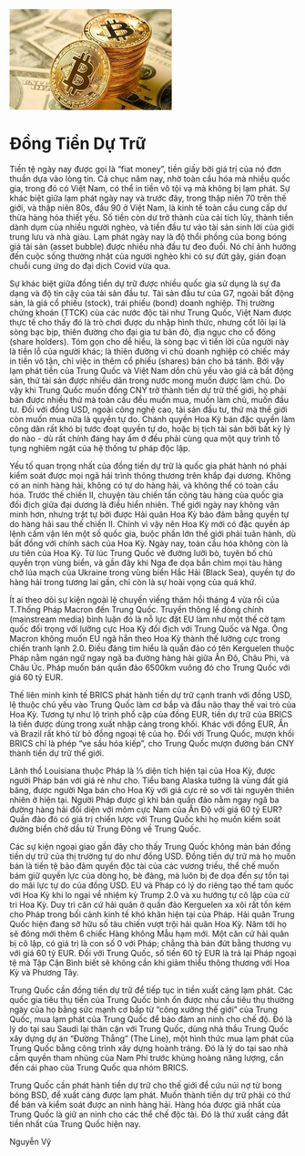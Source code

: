 ![Keo App](../img/dongtien.jpeg)
# Đồng Tiền Dự Trữ

Tiền tệ ngày nay được gọi là “fiat money”, tiền giấy bởi giá trị của nó đơn thuần dựa vào lòng tin. Cả chục năm nay, nhờ toàn cầu hóa mà nhiều quốc gia, trong đó có Việt Nam, có thể in tiền vô tội vạ mà không bị lạm phát. Sự khác biệt giữa lạm phát ngày nay và trước đây, trong thập niên 70 trên thế giới, và thập niên 80s, đầu 90 ở Việt Nam, là kinh tế toàn cầu cung cấp dư thừa hàng hóa thiết yếu. Số tiền còn dư trở thành của cải tích lũy, thành tiền dành dụm của nhiều người nghèo, và tiền đầu tư vào tài sản sinh lời của giới trung lưu và nhà giàu. Lạm phát ngày nay là độ thổi phồng của bong bóng giá tài sản (asset bubble) được nhiều nhà đầu tư đeo đuổi. Nó chỉ ảnh hưởng đến cuộc sống thường nhật của người nghèo khi có sự đứt gãy, gián đoạn chuỗi cung ứng do đại dịch Covid vừa qua.

Sự khác biệt giữa đồng tiền dự trữ được nhiều quốc gia sử dụng là sự đa dạng và độ tin cậy của tài sản đầu tư. Tài sản đầu tư của G7, ngoài bất động sản, là giá cổ phiếu (stock), trái phiếu (bond) doanh nghiệp. Thị trường chứng khoán (TTCK) của các nước độc tài như Trung Quốc, Việt Nam được thực tế cho thấy đó là trò chơi được du nhập hình thức, nhưng cốt lõi lại là sòng bạc bịp, thiên đường cho đại gia tư bản đỏ, địa ngục cho cổ đông (share holders). Tóm gọn cho dễ hiểu, là sòng bạc vì tiền lời của người này là tiền lỗ của người khác; là thiên đường vì chủ doanh nghiệp có chiếc máy in tiền vô tận, chỉ việc in thêm cổ phiếu (shares) bán cho bá tánh. Bởi vậy lạm phát tiền của Trung Quốc và Việt Nam dồn chủ yếu vào giá cả bất động sản, thứ tài sản được nhiều dân trong nước mong muốn được làm chủ. Do vậy khi Trung Quốc muốn đồng CNY trở thành tiền dự trữ thế giới, họ phải bán được nhiều thứ mà toàn cầu đều muốn mua, muốn làm chủ, muốn đầu tư. Đối với đồng USD, ngoài công nghệ cao, tài sản đầu tư, thứ mà thế giới còn muốn mua nữa là quyền tự do. Chánh quyền Hoa Kỳ bán đặc quyền làm công dân rất khó bị tước đoạt quyền tự do, hoặc bị tịch tài sản bởi bất kỳ lý do nào - dù rất chính đáng hay ấm ớ đều phải cùng qua một quy trình tố tụng nghiêm ngặt của hệ thống tư pháp độc lập.

Yếu tố quan trọng nhất của đồng tiền dự trữ là quốc gia phát hành nó phải kiểm soát được mọi ngã hải trình thông thương trên khắp đại dương. Không có an ninh hàng hải, không có tự do hàng hải, và không thể có toàn cầu hóa. Trước thế chiến II, chuyện tàu chiến tấn công tàu hàng của quốc gia đối địch giữa đại dương là điều hiển nhiên. Thế giới ngày nay không văn minh hơn, nhưng trật tự bởi được Hải quân Hoa Kỳ bảo đảm bằng quyền tự do hàng hải sau thế chiến II. Chính vì vậy nên Hoa Kỳ mới có đặc quyền áp lệnh cấm vận lên một số quốc gia, buộc phần lớn thế giới phải tuân hành, dù bất đồng với chính sách của Hoa Kỳ. Ngày nay, toàn cầu hóa không còn là ưu tiên của Hoa Kỳ. Từ lúc Trung Quốc vẽ đường lưỡi bò, tuyên bố chủ quyền trọn vùng biển, và gần đây khi Nga đe dọa bắn chìm mọi tàu hàng chở lúa mạch của Ukraine trong vùng biển Hắc Hải (Black Sea), quyền tự do hàng hải trong tương lai gần, chỉ còn là sự hoài vọng của quá khứ.

Ít ai theo dõi sự kiện ngoài lệ chuyến viếng thăm hồi tháng 4 vừa rồi của T.Thống Pháp Macron đến Trung Quốc. Truyền thông lề dòng chính (mainstream media) bình luận đó là nỗ lực đặt EU làm như một thế cờ tam quốc đối trọng với lưỡng cực Hoa Kỳ đối địch với Trung Quốc và Nga. Ông Macron không muốn EU ngã hẳn theo Hoa Kỳ thành thế lưỡng cực trong chiến tranh lạnh 2.0. Điều đáng tìm hiểu là quần đảo có tên Kerguelen thuộc Pháp nằm ngán ngữ ngay ngã ba đường hàng hải giữa Ấn Độ, Châu Phi, và Châu Úc. Pháp muốn bán quần đảo 6500km vuông đó cho Trung Quốc với giá 60 tỷ EUR.

Thế liên minh kinh tế BRICS phát hành tiền dự trữ cạnh tranh với đồng USD, lệ thuộc chủ yếu vào Trung Quốc làm cơ bắp và đầu não thay thế vai trò của Hoa Kỳ. Tương tự như lộ trình phổ cập của đồng EUR, tiền dự trữ của BRICS là tiền được dùng trong xuất nhập cảng trong khối. Khác với đồng EUR, Ấn và Brazil rất khó từ bỏ đồng ngoại tệ của họ. Đối với Trung Quốc, mượn khối BRICS chỉ là phép “ve sầu hóa kiếp”, cho Trung Quốc mượn đường bán CNY thành tiền dự trữ thế giới.

Lãnh thổ Louisiana thuộc Pháp là ⅓ diện tích hiện tại của Hoa Kỳ, được người Pháp bán với giá rẻ như cho. Tiểu bang Alaska tưởng là vùng đất giá băng, được người Nga bán cho Hoa Kỳ với giá cực rẻ so với tài nguyên thiên nhiên ở hiện tại. Người Pháp được gì khi bán quần đảo nằm ngay ngã ba đường hàng hải đối diện với mõm cực Nam của Ấn Độ với giá 60 tỷ EUR? Quần đảo đó có giá trị chiến lược với Trung Quốc khi họ muốn kiểm soát đường biển chở dầu từ Trung Đông về Trung Quốc.

Các sự kiện ngoại giao gần đây cho thấy Trung Quốc không màn bán đồng tiền dự trữ của thị trường tự do như đồng USD. Đồng tiền dự trữ mà họ muốn bán là tiền tệ bảo đảm quyền độc tài của các vương triều, thể chế muốn bám giữ quyền lực của dòng họ, bè đảng, mà luôn bị đe dọa đến sự tồn tại do mãi lực tự do của đồng USD. EU và Pháp có lý do riêng tạo thế tam quốc với Hoa Kỳ khi lo ngại về nhiệm kỳ Trump 2.0 và xu hướng tự cô lập của cử tri Hoa Kỳ. Duy trì căn cứ hải quân ở quần đảo Kerguelen xa xôi rất tốn kém cho Pháp trong bối cảnh kinh tế khó khăn hiện tại của Pháp. Hải quân Trung Quốc hiện đang sở hữu số tàu chiến vượt trội hải quân Hoa Kỳ. Năm tới họ sẽ đóng mới thêm 6 chiếc Hàng không Mẫu hạm mới. Một căn cứ hải quân bị cô lập, có giá trị là con số 0 với Pháp; chẳng thà bán đứt bằng thương vụ với giá 60 tỷ EUR. Đối với Trung Quốc, số tiền 60 tỷ EUR là trả lại Pháp ngoại tệ mà Tập Cận Bình biết sẽ không cần khi giảm thiểu thông thương với Hoa Kỳ và Phương Tây.

Trung Quốc cần đồng tiền dự trữ để tiếp tục in tiền xuất cảng lạm phát. Các quốc gia tiêu thụ tiền của Trung Quốc bình ổn được nhu cầu tiêu thụ thường ngày của họ bằng sức mạnh cơ bắp từ “công xưởng thế giới” của Trung Quốc, mua lạm phát của Trung Quốc để bảo đảm an ninh cho chế độ. Đó là lý do tại sau Saudi lại thân cận với Trung Quốc, dùng nhà thầu Trung Quốc xây dựng dự án “Đường Thẳng” (The Line), một hình thức mua lạm phát của Trung Quốc bằng công trình xây dựng hoành tráng. Đó là lý do tại sao nhà cầm quyền tham nhũng của Nam Phi trước khủng hoảng năng lượng, cần đến cái phao của Trung Quốc qua nhóm BRICS.

Trung Quốc cần phát hành tiền dự trữ cho thế giới để cứu núi nợ từ bong bóng BSD, để xuất cảng được lạm phát. Muốn thành tiền dự trữ phải có thứ để bán và kiểm soát được an ninh hàng hải. Hàng hóa được giá nhất của Trung Quốc là giữ an ninh cho các thể chế độc tài. Đó là thứ xuất cảng đắt tiền nhất của Trung Quốc hiện nay.

Nguyễn Vỹ
